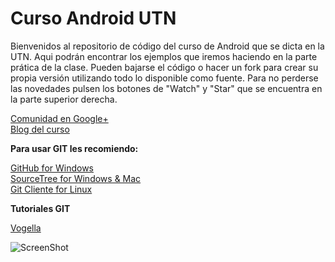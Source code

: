 Curso Android UTN
===============

Bienvenidos al repositorio de código del curso de Android que se dicta en la UTN. 
Aqui podrán encontrar los ejemplos que iremos haciendo en la parte prática de la clase.
Pueden bajarse el código o hacer un fork para crear su propia versión utilizando todo lo disponible como fuente.
Para no perderse las novedades pulsen los botones de "Watch" y "Star" que se encuentra en la parte superior derecha. 

[Comunidad en Google+](https://plus.google.com/communities/109585283053460844010?partnerid=gplp0)<br>
[Blog del curso](http://cursoandroidutn.blogspot.com/)


<b>Para usar GIT les recomiendo:</b>

[GitHub for Windows](http://windows.github.com/)  
[SourceTree for Windows & Mac](http://www.sourcetreeapp.com/)  
[Git Cliente for Linux](http://www.maketecheasier.com/6-useful-graphical-git-client-for-linux/2012/01/18)  


<b>Tutoriales GIT</b>

[Vogella](http://www.vogella.com/articles/Git/article.html)  



![ScreenShot](http://4.bp.blogspot.com/-LWm7HamlrPM/UfxeUXVsZYI/AAAAAAAALUI/ZKv8rJEL8bw/s1600/android-school.jpg?raw=true)

